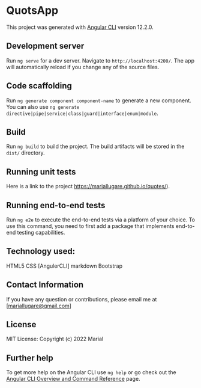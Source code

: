 # QuotsApp

This project was generated with [Angular CLI](https://github.com/angular/angular-cli) version 12.2.0.

## Development server

Run `ng serve` for a dev server. Navigate to `http://localhost:4200/`. The app will automatically reload if you change any of the source files.

## Code scaffolding

Run `ng generate component component-name` to generate a new component. You can also use `ng generate directive|pipe|service|class|guard|interface|enum|module`.

## Build

Run `ng build` to build the project. The build artifacts will be stored in the `dist/` directory.

## Running unit tests

Here is a link to the project https://mariallugare.github.io/quotes/).

## Running end-to-end tests

Run `ng e2e` to execute the end-to-end tests via a platform of your choice. To use this command, you need to first add a package that implements end-to-end testing capabilities.
## Technology used:
HTML5
CSS
[AngulerCLI]
markdown
Bootstrap
## Contact Information
If you have any question or contributions, please email me at [mariallugare@gmail.com]

## License
MIT License:
Copyright (c) 2022 Marial


## Further help

To get more help on the Angular CLI use `ng help` or go check out the [Angular CLI Overview and Command Reference](https://angular.io/cli) page.
